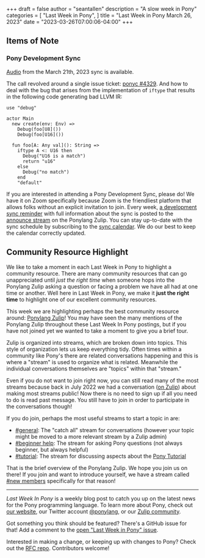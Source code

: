 +++
draft = false
author = "seantallen"
description = "A slow week in Pony"
categories = [
    "Last Week in Pony",
]
title = "Last Week in Pony March 26, 2023"
date = "2023-03-26T07:00:06-04:00"
+++

## Items of Note

### Pony Development Sync

[Audio](https://sync-recordings.ponylang.io/r/2023_03_21.mp4) from the March 21th, 2023 sync is available.

The call revolved around a single issue ticket: [ponyc #4329](https://github.com/ponylang/ponyc/issues/4329). And how to deal with the bug that arises from the implementation of `iftype` that results in the following code generating bad LLVM IR:

```pony
use "debug"

actor Main
  new create(env: Env) =>
    Debug(foo[U8]())
    Debug(foo[U16]())

  fun foo[A: Any val](): String =>
    iftype A <: U16 then
      Debug("U16 is a match")
      return "u16"
    else
      Debug("no match")
    end
    "default"
```

If you are interested in attending a Pony Development Sync, please do! We have it on Zoom specifically because Zoom is the friendliest platform that allows folks without an explicit invitation to join. Every week, [a development sync reminder](https://ponylang.zulipchat.com/#narrow/stream/189932-announce/topic/Sync.20Reminder) with full information about the sync is posted to the [announce stream](https://ponylang.zulipchat.com/#narrow/stream/189932-announce) on the Ponylang Zulip. You can stay up-to-date with the sync schedule by subscribing to the [sync calendar](https://calendar.google.com/calendar/ical/59jcru6f50mrpqbm7em4iclnkk%40group.calendar.google.com/public/basic.ics). We do our best to keep the calendar correctly updated.

## Community Resource Highlight

We like to take a moment in each Last Week in Pony to highlight a community resource. There are many community resources that can go unappreciated until _just the right time_ when someone hops into the Ponylang Zulip asking a question or facing a problem we have all had at one time or another. Well here in Last Week in Pony, we make it **just the right time** to highlight one of our excellent community resources.

This week we are highlighting perhaps the best community resource around: [Ponylang Zulip](https://ponylang.zulipchat.com/)! You may have seen the many mentions of the Ponylang Zulip throughout these Last Week In Pony postings, but if you have not joined yet we wanted to take a moment to give you a brief tour.

Zulip is organized into streams, which are broken down into topics. This style of organization lets us keep everything tidy. Often times within a community like Pony's there are related conversations happening and this is where a "stream" is used to organize what is related. Meanwhile the individual conversations themselves are "topics" within that "stream."

Even if you do not want to join right now, you can still read many of the most streams because back in July 2022 we had a conversation ([on Zulip](https://ponylang.zulipchat.com/#narrow/stream/189934-general/topic/Making.20the.20Zulip.20public)) about making most streams public! Now there is no need to sign up if all you need to do is read past message. You still have to join in order to participate in the conversations though!

If you do join, perhaps the most useful streams to start a topic in are:

+ [#general](https://ponylang.zulipchat.com/#narrow/stream/189934-general): The "catch all" stream for conversations (however your topic might be moved to a more relevant stream by a Zulip admin)
+ [#beginner help](https://ponylang.zulipchat.com/#narrow/stream/189985-beginner-help): The stream for asking Pony questions (not always beginner, but always helpful)
+ [#tutorial](https://ponylang.zulipchat.com/#narrow/stream/190368-tutorial): The stream for discussing aspects about the [Pony Tutorial](https://tutorial.ponylang.io/)

That is the brief overview of the Ponylang Zulip. We hope you join us on there! If you join and want to introduce yourself, we have a stream called [#new members](https://ponylang.zulipchat.com/#narrow/stream/189935-new-members) specifically for that reason!

---

_Last Week In Pony_ is a weekly blog post to catch you up on the latest news for the Pony programming language. To learn more about Pony, check out [our website](https://ponylang.io), our Twitter account [@ponylang](https://twitter.com/ponylang), or our [Zulip community](https://ponylang.zulipchat.com).

Got something you think should be featured? There's a GitHub issue for that! Add a comment to the [open "Last Week in Pony" issue](https://github.com/ponylang/ponylang.github.io/issues?q=is%3Aissue+is%3Aopen+label%3Alast-week-in-pony).

Interested in making a change, or keeping up with changes to Pony? Check out the [RFC repo](https://github.com/ponylang/rfcs). Contributors welcome!
